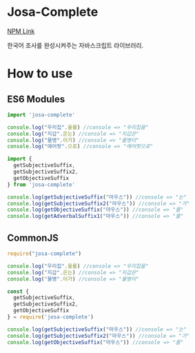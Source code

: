 # Josa-Complete
[NPM Link](https://www.npmjs.com/package/josa-complete)

한국어 조사를 완성시켜주는 자바스크립트 라이브러리.

# How to use
## ES6 Modules
```javascript
import 'josa-complete'

console.log("우리집".을를) //console => "우리집을"
console.log("지갑".은는) //console => "지갑은"
console.log("물병".이가) //console => "물병이"
console.log("에어팟".으로) //console => "에어팟으로"
```
```javascript
import {
  getSubjectiveSuffix,
  getSubjectiveSuffix2,
  getObjectiveSuffix
} from 'josa-complete'

console.log(getSubjectiveSuffix("마우스")) //console => "는"
console.log(getSubjectiveSuffix2("마우스")) //console => "가"
console.log(getObjectiveSuffix("마우스")) //console => "를"
console.log(getAdverbalSuffix1("마우스")) //console => "를"
```
## CommonJS
```javascript
require("josa-complete")

console.log("우리집".을를) //console => "우리집을"
console.log("지갑".은는) //console => "지갑은"
console.log("물병".이가) //console => "물병이"
```
```javascript
const {
  getSubjectiveSuffix,
  getSubjectiveSuffix2,
  getObjectiveSuffix
} = require('josa-complete')

console.log(getSubjectiveSuffix("마우스")) //console => "는"
console.log(getSubjectiveSuffix2("마우스")) //console => "가"
console.log(getObjectiveSuffix("마우스")) //console => "를"
```
